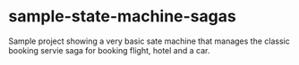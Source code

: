 # sample-state-machine-sagas
Sample project showing a very basic sate machine that manages the classic booking servie saga for booking flight, hotel and a car.
